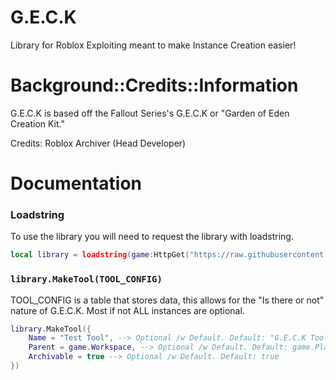 # G.E.C.K
Library for Roblox Exploiting meant to make Instance Creation easier!

# Background::Credits::Information

G.E.C.K is based off the Fallout Series's G.E.C.K or "Garden of Eden Creation Kit."

Credits: 
    Roblox Archiver (Head Developer)

# Documentation

### Loadstring

To use the library you will need to request the library with loadstring.

```lua
local library = loadstring(game:HttpGet("https://raw.githubusercontent.com/RobloxArchiver/G.E.C.K/main/src/init.lua"))()
```

### `library.MakeTool(TOOL_CONFIG)`

TOOL_CONFIG is a table that stores data, this allows for the "Is there or not" nature of G.E.C.K. 
Most if not ALL instances are optional. 

```lua
library.MakeTool({
    Name = "Test Tool", --> Optional /w Default. Default: "G.E.C.K Tool"
    Parent = game.Workspace, --> Optional /w Default. Default: game.Players.LocalPlayer.Backpack
    Archivable = true --> Optional /w Default. Default: true
})
```
